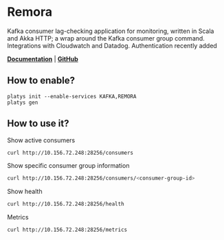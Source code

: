 # Remora

Kafka consumer lag-checking application for monitoring, written in Scala and Akka HTTP; a wrap around the Kafka consumer group command. Integrations with Cloudwatch and Datadog. Authentication recently added 

**[Documentation](https://github.com/zalando-incubator/remora)** | **[GitHub](https://github.com/zalando-incubator/remora)**

## How to enable?

```
platys init --enable-services KAFKA,REMORA
platys gen
```

## How to use it?

Show active consumers

```bash
curl http://10.156.72.248:28256/consumers
```

Show specific consumer group information

```bash
curl http://10.156.72.248:28256/consumers/<consumer-group-id>
```

Show health

```bash
curl http://10.156.72.248:28256/health
```

Metrics

```bash
curl http://10.156.72.248:28256/metrics
```
